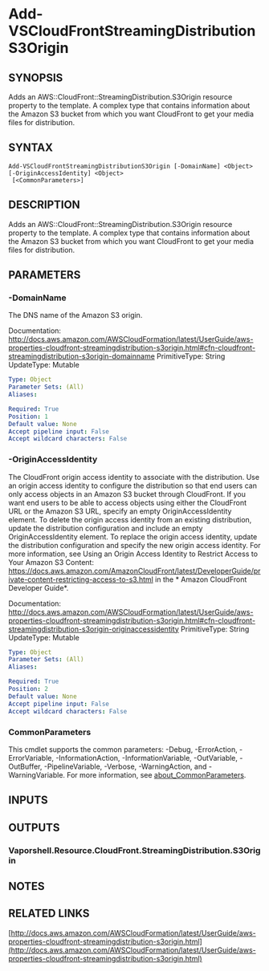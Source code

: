 # Add-VSCloudFrontStreamingDistributionS3Origin

## SYNOPSIS
Adds an AWS::CloudFront::StreamingDistribution.S3Origin resource property to the template.
A complex type that contains information about the Amazon S3 bucket from which you want CloudFront to get your media files for distribution.

## SYNTAX

```
Add-VSCloudFrontStreamingDistributionS3Origin [-DomainName] <Object> [-OriginAccessIdentity] <Object>
 [<CommonParameters>]
```

## DESCRIPTION
Adds an AWS::CloudFront::StreamingDistribution.S3Origin resource property to the template.
A complex type that contains information about the Amazon S3 bucket from which you want CloudFront to get your media files for distribution.

## PARAMETERS

### -DomainName
The DNS name of the Amazon S3 origin.

Documentation: http://docs.aws.amazon.com/AWSCloudFormation/latest/UserGuide/aws-properties-cloudfront-streamingdistribution-s3origin.html#cfn-cloudfront-streamingdistribution-s3origin-domainname
PrimitiveType: String
UpdateType: Mutable

```yaml
Type: Object
Parameter Sets: (All)
Aliases:

Required: True
Position: 1
Default value: None
Accept pipeline input: False
Accept wildcard characters: False
```

### -OriginAccessIdentity
The CloudFront origin access identity to associate with the distribution.
Use an origin access identity to configure the distribution so that end users can only access objects in an Amazon S3 bucket through CloudFront.
If you want end users to be able to access objects using either the CloudFront URL or the Amazon S3 URL, specify an empty OriginAccessIdentity element.
To delete the origin access identity from an existing distribution, update the distribution configuration and include an empty OriginAccessIdentity element.
To replace the origin access identity, update the distribution configuration and specify the new origin access identity.
For more information, see Using an Origin Access Identity to Restrict Access to Your Amazon S3 Content: https://docs.aws.amazon.com/AmazonCloudFront/latest/DeveloperGuide/private-content-restricting-access-to-s3.html in the * Amazon CloudFront Developer Guide*.

Documentation: http://docs.aws.amazon.com/AWSCloudFormation/latest/UserGuide/aws-properties-cloudfront-streamingdistribution-s3origin.html#cfn-cloudfront-streamingdistribution-s3origin-originaccessidentity
PrimitiveType: String
UpdateType: Mutable

```yaml
Type: Object
Parameter Sets: (All)
Aliases:

Required: True
Position: 2
Default value: None
Accept pipeline input: False
Accept wildcard characters: False
```

### CommonParameters
This cmdlet supports the common parameters: -Debug, -ErrorAction, -ErrorVariable, -InformationAction, -InformationVariable, -OutVariable, -OutBuffer, -PipelineVariable, -Verbose, -WarningAction, and -WarningVariable. For more information, see [about_CommonParameters](http://go.microsoft.com/fwlink/?LinkID=113216).

## INPUTS

## OUTPUTS

### Vaporshell.Resource.CloudFront.StreamingDistribution.S3Origin
## NOTES

## RELATED LINKS

[http://docs.aws.amazon.com/AWSCloudFormation/latest/UserGuide/aws-properties-cloudfront-streamingdistribution-s3origin.html](http://docs.aws.amazon.com/AWSCloudFormation/latest/UserGuide/aws-properties-cloudfront-streamingdistribution-s3origin.html)

